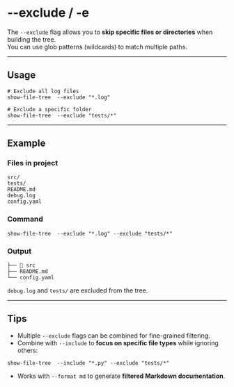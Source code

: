 # --exclude / -e

The `--exclude` flag allows you to **skip specific files or directories** when building the tree.  
You can use glob patterns (wildcards) to match multiple paths.

---

## Usage
```
# Exclude all log files
show-file-tree  --exclude "*.log"
```

```
# Exclude a specific folder
show-file-tree  --exclude "tests/*"
```

---

## Example

### Files in project

```
src/
tests/
README.md
debug.log
config.yaml
```

### Command

```
show-file-tree  --exclude "*.log" --exclude "tests/*"
```

### Output

```
├── 📁 src
├── README.md
└── config.yaml
```

`debug.log` and `tests/` are excluded from the tree.

---

## Tips

* Multiple `--exclude` flags can be combined for fine-grained filtering.
* Combine with `--include` to **focus on specific file types** while ignoring others:

```
show-file-tree  --include "*.py" --exclude "tests/*"
```

* Works with `--format md` to generate **filtered Markdown documentation**.

